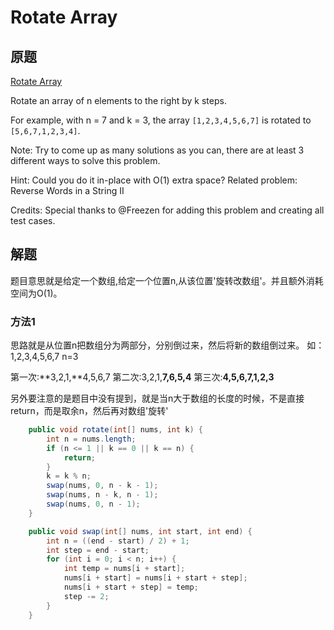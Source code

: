 # Rotate Array

## 原题

[Rotate Array](https://leetcode.com/explore/interview/card/top-interview-questions-easy/92/array/646/)

Rotate an array of n elements to the right by k steps.

For example, with n = 7 and k = 3, the array `[1,2,3,4,5,6,7]` is rotated to `[5,6,7,1,2,3,4]`.

Note:
Try to come up as many solutions as you can, there are at least 3 different ways to solve this problem.

Hint:
Could you do it in-place with O(1) extra space?
Related problem: Reverse Words in a String II

Credits:
Special thanks to @Freezen for adding this problem and creating all test cases.

## 解题

题目意思就是给定一个数组,给定一个位置n,从该位置'旋转改数组'。并且额外消耗空间为O(1)。

### 方法1

思路就是从位置n把数组分为两部分，分别倒过来，然后将新的数组倒过来。
如：
1,2,3,4,5,6,7 n=3

第一次:**3,2,1,**4,5,6,7
第二次:3,2,1,**7,6,5,4**
第三次:**4,5,6,7,1,2,3**

另外要注意的是题目中没有提到，就是当n大于数组的长度的时候，不是直接return，而是取余n，然后再对数组'旋转'
```java
	public void rotate(int[] nums, int k) {
        int n = nums.length;
        if (n <= 1 || k == 0 || k == n) {
            return;
        }
        k = k % n;
        swap(nums, 0, n - k - 1);
        swap(nums, n - k, n - 1);
        swap(nums, 0, n - 1);
    }

    public void swap(int[] nums, int start, int end) {
        int n = ((end - start) / 2) + 1;
        int step = end - start;
        for (int i = 0; i < n; i++) {
            int temp = nums[i + start];
            nums[i + start] = nums[i + start + step];
            nums[i + start + step] = temp;
            step -= 2;
        }
    }
```


